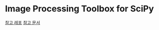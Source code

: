 # Image Processing Toolbox for SciPy

[참고 레포](https://github.com/scikit-image/scikit-image)
[참고 문서](https://scikit-image.org/docs/stable/api/skimage.metrics.html#structural-similarity)
